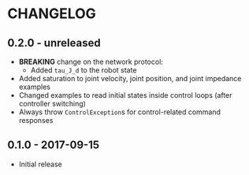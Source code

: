 # CHANGELOG

## 0.2.0 - unreleased

  * **BREAKING** change on the network protocol:
    - Added `tau_J_d` to the robot state
  * Added saturation to joint velocity, joint position, and joint impedance examples
  * Changed examples to read initial states inside control loops (after controller switching)
  * Always throw `ControlException`s for control-related command responses

## 0.1.0 - 2017-09-15

  * Initial release

